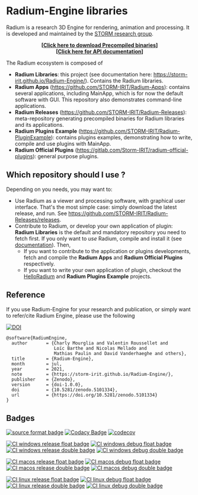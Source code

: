 # Radium-Engine libraries
Radium is a research 3D Engine for rendering, animation and processing.
It is developed and maintained by the [STORM research group](https://www.irit.fr/STORM/site/).

<p align="center">
  <b>
  [<a href="https://github.com/STORM-IRIT/Radium-Releases/releases">Click here to download Precompiled binaries</a>]
  </b><br/>
   <b>
  [<a href="https://storm-irit.github.io/Radium-Engine/">Click here for API documentation</a>]
  </b>
 </p>

The Radium ecosystem is composed of
 - **Radium Libraries**: this project (see documentation here: https://storm-irit.github.io/Radium-Engine/). Contains the Radium libraries.
 - **Radium Apps** (https://github.com/STORM-IRIT/Radium-Apps): contains several applications, including MainApp, which is for now the default software with GUI. This repository also demonstrates command-line applications.
 - **Radium Releases** (https://github.com/STORM-IRIT/Radium-Releases): meta-repository generating precompiled binaries for Radium libraries and its applications.
 - **Radium Plugins Example** (https://github.com/STORM-IRIT/Radium-PluginExample): contains plugins examples, demonstrating how to write, compile and use plugins with MainApp.
 - **Radium Official Plugins** (https://gitlab.com/Storm-IRIT/radium-official-plugins): general purpose plugins.

## Which repository should I use ?
Depending on you needs, you may want to:
 - Use Radium as a viewer and processing software, with graphical user interface. That's the most simple case: simply download the latest release, and run. See https://github.com/STORM-IRIT/Radium-Releases/releases.
 - Contribute to Radium, or develop your own application of plugin: **Radium Libraries** is the default and mandatory repository you need to fetch first. If you only want to _use_ Radium, compile and install it (see [documentation](https://storm-irit.github.io/Radium-Engine/)).
 Then,
   - If you want to contribute to the application or plugins developments, fetch and compile the **Radium Apps** and **Radium Official Plugins** respectively.
   - If you want to write your own application of plugin, checkout the [HelloRadium](https://github.com/STORM-IRIT/Radium-Apps/tree/fix-compilation/HelloRadium) and **Radium Plugins Example** projects.

## Reference

If you use Radium-Engine for your research and publication, or simply want to refer/cite Radium Engine, please use the following

[![DOI](https://zenodo.org/badge/DOI/10.5281/zenodo.5101334.svg)](https://doi.org/10.5281/zenodo.5101334)

```
@software{RadiumEngine,
  author       = {Charly Mourglia and Valentin Roussellet and
                  Loïc Barthe and Nicolas Mellado and
                  Mathias Paulin and David Vanderhaeghe and others},
  title        = {Radium-Engine},
  month        = jul,
  year         = 2021,
  note         = {https://storm-irit.github.io/Radium-Engine/},
  publisher    = {Zenodo},
  version      = {doi-1.0.0},
  doi          = {10.5281/zenodo.5101334},
  url          = {https://doi.org/10.5281/zenodo.5101334}
}
```

## Badges
[![source format badge](https://img.shields.io/endpoint?url=https://gist.githubusercontent.com/nmellado/0e76e93f56eba8a7b28d6a0116873d85/raw/format.json)](https://github.com/STORM-IRIT/Radium-Engine/actions?query=workflow%3A%22Compile+and+Test+Radium+libraries%22)
[![Codacy Badge](https://api.codacy.com/project/badge/Grade/faf8701c9fb142f7b6215871ec40c5fe)](https://app.codacy.com/app/STORM/Radium-Engine?utm_source=github.com&utm_medium=referral&utm_content=STORM-IRIT/Radium-Engine&utm_campaign=Badge_Grade_Dashboard)
[![codecov](https://codecov.io/gh/STORM-IRIT/Radium-Engine/branch/master/graph/badge.svg?token=MKfANkC3sd)](https://codecov.io/gh/STORM-IRIT/Radium-Engine)


[![CI  windows release float  badge](https://img.shields.io/endpoint?url=https://gist.githubusercontent.com/nmellado/0e76e93f56eba8a7b28d6a0116873d85/raw/windows-latest.Release.float.json)](https://github.com/STORM-IRIT/Radium-Engine/actions?query=branch%3Amaster+workflow%3A%22CI%22)
[![CI  windows debug float  badge](https://img.shields.io/endpoint?url=https://gist.githubusercontent.com/nmellado/0e76e93f56eba8a7b28d6a0116873d85/raw/windows-latest.Debug.float.json)](https://github.com/STORM-IRIT/Radium-Engine/actions?query=branch%3Amaster+workflow%3A%22CI%22)
[![CI  windows release double  badge](https://img.shields.io/endpoint?url=https://gist.githubusercontent.com/nmellado/0e76e93f56eba8a7b28d6a0116873d85/raw/windows-latest.Release.double.json)](https://github.com/STORM-IRIT/Radium-Engine/actions?query=branch%3Amaster+workflow%3A%22CI%22)
[![CI  windows debug double  badge](https://img.shields.io/endpoint?url=https://gist.githubusercontent.com/nmellado/0e76e93f56eba8a7b28d6a0116873d85/raw/windows-latest.Debug.double.json)](https://github.com/STORM-IRIT/Radium-Engine/actions?query=branch%3Amaster+workflow%3A%22CI%22)


[![CI  macos release float  badge](https://img.shields.io/endpoint?url=https://gist.githubusercontent.com/nmellado/0e76e93f56eba8a7b28d6a0116873d85/raw/macos-latest.Release.float.json)](https://github.com/STORM-IRIT/Radium-Engine/actions?query=branch%3Amaster+workflow%3A%22CI%22)
[![CI  macos debug float  badge](https://img.shields.io/endpoint?url=https://gist.githubusercontent.com/nmellado/0e76e93f56eba8a7b28d6a0116873d85/raw/macos-latest.Debug.float.json)](https://github.com/STORM-IRIT/Radium-Engine/actions?query=branch%3Amaster+workflow%3A%22CI%22)
[![CI  macos release double  badge](https://img.shields.io/endpoint?url=https://gist.githubusercontent.com/nmellado/0e76e93f56eba8a7b28d6a0116873d85/raw/macos-latest.Release.double.json)](https://github.com/STORM-IRIT/Radium-Engine/actions?query=branch%3Amaster+workflow%3A%22CI%22)
[![CI  macos debug double  badge](https://img.shields.io/endpoint?url=https://gist.githubusercontent.com/nmellado/0e76e93f56eba8a7b28d6a0116873d85/raw/macos-latest.Debug.double.json)](https://github.com/STORM-IRIT/Radium-Engine/actions?query=branch%3Amaster+workflow%3A%22CI%22)


[![CI  linux release float  badge](https://img.shields.io/endpoint?url=https://gist.githubusercontent.com/nmellado/0e76e93f56eba8a7b28d6a0116873d85/raw/ubuntu-latest.Release.float.json)](https://github.com/STORM-IRIT/Radium-Engine/actions?query=branch%3Amaster+workflow%3A%22CI%22)
[![CI  linux debug float  badge](https://img.shields.io/endpoint?url=https://gist.githubusercontent.com/nmellado/0e76e93f56eba8a7b28d6a0116873d85/raw/ubuntu-latest.Debug.float.json)](https://github.com/STORM-IRIT/Radium-Engine/actions?query=branch%3Amaster+workflow%3A%22CI%22)
[![CI  linux release double  badge](https://img.shields.io/endpoint?url=https://gist.githubusercontent.com/nmellado/0e76e93f56eba8a7b28d6a0116873d85/raw/ubuntu-latest.Release.double.json)](https://github.com/STORM-IRIT/Radium-Engine/actions?query=branch%3Amaster+workflow%3A%22CI%22)
[![CI  linux debug double  badge](https://img.shields.io/endpoint?url=https://gist.githubusercontent.com/nmellado/0e76e93f56eba8a7b28d6a0116873d85/raw/ubuntu-latest.Debug.double.json)](https://github.com/STORM-IRIT/Radium-Engine/actions?query=branch%3Amaster+workflow%3A%22CI%22)
